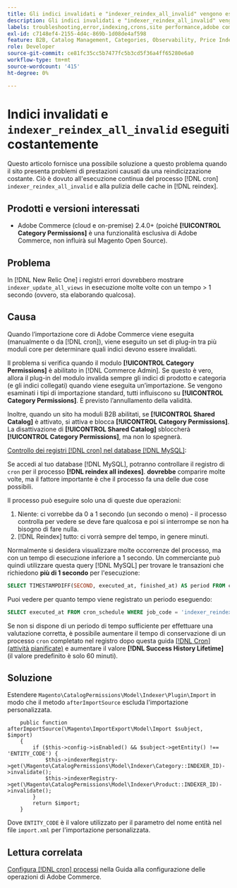 ```yaml
---
title: Gli indici invalidati e "indexer_reindex_all_invalid" vengono eseguiti costantemente
description: Gli indici invalidati e "indexer_reindex_all_invalid" vengono eseguiti costantemente
labels: troubleshooting,error,indexing,crons,site performance,adobe commerce,magento,cron,indexer_reindex_all_invalid,SQL,MySQL,reindex
exl-id: c7148ef4-2155-4d4c-869b-1d08de4af598
feature: B2B, Catalog Management, Categories, Observability, Price Indexer
role: Developer
source-git-commit: ce81fc35cc5b7477fc5b3cd5f36a4ff65280e6a0
workflow-type: tm+mt
source-wordcount: '415'
ht-degree: 0%

---
```


# Indici invalidati e `indexer_reindex_all_invalid` eseguiti costantemente

Questo articolo fornisce una possibile soluzione a questo problema quando il sito presenta problemi di prestazioni causati da una reindicizzazione costante. Ciò è dovuto all&#39;esecuzione continua del processo [!DNL cron] `indexer_reindex_all_invalid` e alla pulizia delle cache in [!DNL reindex].

## Prodotti e versioni interessati

* Adobe Commerce (cloud e on-premise) 2.4.0+ (poiché **[!UICONTROL Category Permissions]** è una funzionalità esclusiva di Adobe Commerce, non influirà sul Magento Open Source).

## Problema

In [!DNL New Relic One] i registri errori dovrebbero mostrare `indexer_update_all_views` in esecuzione molte volte con un tempo > 1 secondo (ovvero, sta elaborando qualcosa).

## Causa

Quando l’importazione core di Adobe Commerce viene eseguita (manualmente o da [!DNL cron]), viene eseguito un set di plug-in tra più moduli core per determinare quali indici devono essere invalidati.

Il problema si verifica quando il modulo **[!UICONTROL Category Permissions]** è abilitato in [!DNL Commerce Admin]. Se questo è vero, allora il plug-in del modulo invalida sempre gli indici di prodotto e categoria (e gli indici collegati) quando viene eseguita un’importazione. Se vengono esaminati i tipi di importazione standard, tutti influiscono su **[!UICONTROL Category Permissions]**. È previsto l’annullamento della validità.

Inoltre, quando un sito ha moduli B2B abilitati, se **[!UICONTROL Shared Catalog]** è attivato, si attiva e blocca **[!UICONTROL Category Permissions]**. La disattivazione di **[!UICONTROL Shared Catalog]** sbloccherà **[!UICONTROL Category Permissions]**, ma non lo spegnerà.

<u>Controllo dei registri [!DNL cron] nel database [!DNL MySQL]</u>:

Se accedi al tuo database [!DNL MySQL], potranno controllare il registro di `cron` per il processo **[!DNL reindex all indexes]**.
**dovrebbe** comparire molte volte, ma il fattore importante è che il processo fa una delle due cose possibili.

Il processo può eseguire solo una di queste due operazioni:

1. Niente: ci vorrebbe da 0 a 1 secondo (un secondo o meno) - il processo controlla per vedere se deve fare qualcosa e poi si interrompe se non ha bisogno di fare nulla.
1. [!DNL Reindex] tutto: ci vorrà sempre del tempo, in genere minuti.

Normalmente si desidera visualizzare molte occorrenze del processo, ma con un tempo di esecuzione inferiore a 1 secondo.
Un commerciante può quindi utilizzare questa query [!DNL MySQL] per trovare le transazioni che richiedono **più di 1 secondo** per l&#39;esecuzione:

```sql
SELECT TIMESTAMPDIFF(SECOND, executed_at, finished_at) AS period FROM cron_schedule WHERE job_code = 'indexer_reindex_all_invalid' HAVING period > 1
```

Puoi vedere per quanto tempo viene registrato un periodo eseguendo:

```sql
SELECT executed_at FROM cron_schedule WHERE job_code = 'indexer_reindex_all_invalid' AND executed_at IS NOT NULL ORDER BY executed_at ASC LIMIT 1;
```

Se non si dispone di un periodo di tempo sufficiente per effettuare una valutazione corretta, è possibile aumentare il tempo di conservazione di un processo `cron` completato nel registro dopo questa guida [[!DNL Cron] (attività pianificate)](https://experienceleague.adobe.com/docs/commerce-admin/systems/tools/cron.html?lang=it) e aumentare il valore **[!DNL Success History Lifetime]** (il valore predefinito è solo 60 minuti).


## Soluzione

Estendere `Magento\CatalogPermissions\Model\Indexer\Plugin\Import` in modo che il metodo `afterImportSource` escluda l&#39;importazione personalizzata.

```
    public function afterImportSource(\Magento\ImportExport\Model\Import $subject, $import)
    {
        if ($this->config->isEnabled() && $subject->getEntity() !== 'ENTITY_CODE') {
            $this->indexerRegistry->get(\Magento\CatalogPermissions\Model\Indexer\Category::INDEXER_ID)->invalidate();
            $this->indexerRegistry->get(\Magento\CatalogPermissions\Model\Indexer\Product::INDEXER_ID)->invalidate();
        }
        return $import;
    }
```

Dove `ENTITY_CODE` è il valore utilizzato per il parametro del nome entità nel file `import.xml` per l&#39;importazione personalizzata.

## Lettura correlata

[Configura [!DNL cron] processi](https://experienceleague.adobe.com/docs/commerce-operations/configuration-guide/cli/configure-cron-jobs.html?lang=it) nella Guida alla configurazione delle operazioni di Adobe Commerce.
